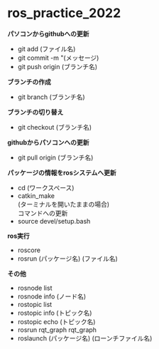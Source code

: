 # ros_practice_2022

**パソコンからgithubへの更新**
  - git add (ファイル名)  
  - git commit -m "(メッセージ)  
  - git push origin (ブランチ名)  

**ブランチの作成**
  - git branch (ブランチ名)  
 
**ブランチの切り替え**
  - git checkout (ブランチ名)  

**githubからパソコンへの更新**
  - git pull origin (ブランチ名)  
  
**パッケージの情報をrosシステムへ更新**
  - cd (ワークスペース)  
  - catkin_make  
  (ターミナルを開いたままの場合)  
  コマンドへの更新  
  - source devel/setup.bash  
  
**ros実行**
  - roscore  
  - rosrun (パッケージ名) (ファイル名)  
  
  
**その他**
  - rosnode list  
  - rosnode info (ノード名)  
  - rostopic list  
  - rostopic info (トピック名)  
  - rostopic echo (トピック名)  
  - rosrun rqt_graph rqt_graph  
  - roslaunch (パッケージ名) (ローンチファイル名)  
